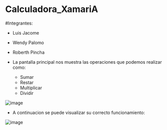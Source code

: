 # Calculadora_XamariA

#Integrantes:
- Luis Jacome
- Wendy Palomo
- Roberth Pincha

- La pantalla principal nos muestra las operaciones que podemos realizar como:
  - Sumar
  - Restar
  - Multiplicar
  - Dividir
  
 ![image](https://user-images.githubusercontent.com/58180852/184413177-cb904830-986a-49af-95d5-a1a8f967689f.png)

- A continuacion se puede visualizar su correcto funcionamiento:

![image](https://user-images.githubusercontent.com/58180852/184413399-0b516481-39f7-47ec-88ac-917218345cd8.png)
